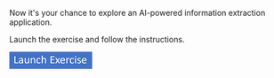 Now it's your chance to explore an AI-powered information extraction application.

Launch the exercise and follow the instructions.

[![Button to launch exercise.](../media/launch-exercise.png)](https://go.microsoft.com/fwlink/?linkid=2334119&azure-portal=true)
